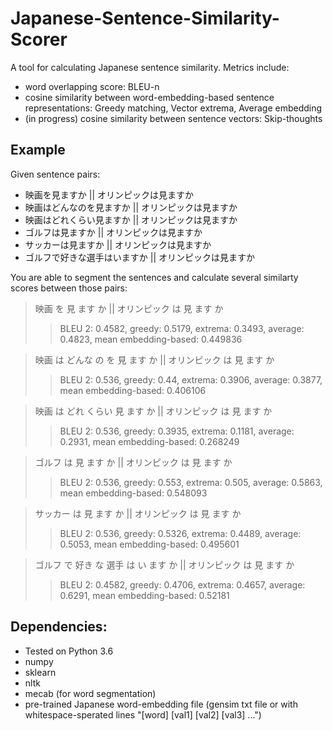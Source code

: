 # Japanese-Sentence-Similarity-Scorer

A tool for calculating Japanese sentence similarity.
Metrics include: 
* word overlapping score: BLEU-n
* cosine similarity between word-embedding-based sentence representations: Greedy matching, Vector extrema, Average embedding
* (in progress) cosine similarity between sentence vectors: Skip-thoughts

## Example
Given sentence pairs:
- 映画を見ますか || オリンピックは見ますか
- 映画はどんなのを見ますか || オリンピックは見ますか
- 映画はどれくらい見ますか || オリンピックは見ますか
- ゴルフは見ますか || オリンピックは見ますか
- サッカーは見ますか || オリンピックは見ますか
- ゴルフで好きな選手はいますか || オリンピックは見ますか

You are able to segment the sentences and calculate several similarty scores between those pairs:

  > 映画 を 見 ます か || オリンピック は 見 ます か
  >> BLEU 2: 0.4582, greedy: 0.5179, extrema: 0.3493, average: 0.4823, mean embedding-based: 0.449836
  
  > 映画 は どんな の を 見 ます か || オリンピック は 見 ます か
  >> BLEU 2: 0.536, greedy: 0.44, extrema: 0.3906, average: 0.3877, mean embedding-based: 0.406106
  
  > 映画 は どれ くらい 見 ます か || オリンピック は 見 ます か
  >> BLEU 2: 0.536, greedy: 0.3935, extrema: 0.1181, average: 0.2931, mean embedding-based: 0.268249
  
  > ゴルフ は 見 ます か || オリンピック は 見 ます か
  >> BLEU 2: 0.536, greedy: 0.553, extrema: 0.505, average: 0.5863, mean embedding-based: 0.548093
  
  > サッカー は 見 ます か || オリンピック は 見 ます か
  >> BLEU 2: 0.536, greedy: 0.5326, extrema: 0.4489, average: 0.5053, mean embedding-based: 0.495601
  
  > ゴルフ で 好き な 選手 は い ます か || オリンピック は 見 ます か
  >> BLEU 2: 0.4582, greedy: 0.4706, extrema: 0.4657, average: 0.6291, mean embedding-based: 0.52181
  
## Dependencies:

* Tested on Python 3.6
* numpy
* sklearn
* nltk
* mecab (for word segmentation)
* pre-trained Japanese word-embedding file (gensim txt file or with whitespace-sperated lines "[word] [val1] [val2] [val3] ...")
